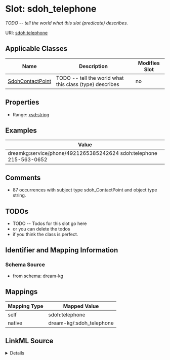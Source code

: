

# Slot: sdoh_telephone


_TODO -- tell the world what this slot (predicate) describes._





URI: [sdoh:telephone](http://schema.org/telephone)



<!-- no inheritance hierarchy -->





## Applicable Classes

| Name | Description | Modifies Slot |
| --- | --- | --- |
| [SdohContactPoint](../classes/SdohContactPoint.md) | TODO -- tell the world what this class (type) describes |  no  |







## Properties

* Range: [xsd:string](http://www.w3.org/2001/XMLSchema#string)






## Examples

| Value |
| --- |
| dreamkg:service/phone/4921265385242624 sdoh:telephone 215-563-0652 |

## Comments

* 87 occurrences with subject type sdoh_ContactPoint and object type string.

## TODOs

* TODO -- Todos for this slot go here
* or you can delete the todos
* if you think the class is perfect.

## Identifier and Mapping Information







### Schema Source


* from schema: dream-kg




## Mappings

| Mapping Type | Mapped Value |
| ---  | ---  |
| self | sdoh:telephone |
| native | dream-kg/:sdoh_telephone |




## LinkML Source

<details>
```yaml
name: sdoh_telephone
description: TODO -- tell the world what this slot (predicate) describes.
todos:
- TODO -- Todos for this slot go here
- or you can delete the todos
- if you think the class is perfect.
comments:
- 87 occurrences with subject type sdoh_ContactPoint and object type string.
examples:
- value: dreamkg:service/phone/4921265385242624 sdoh:telephone 215-563-0652
from_schema: dream-kg
rank: 1000
slot_uri: sdoh:telephone
alias: sdoh_telephone
domain_of:
- sdoh_ContactPoint
range: string

```
</details>